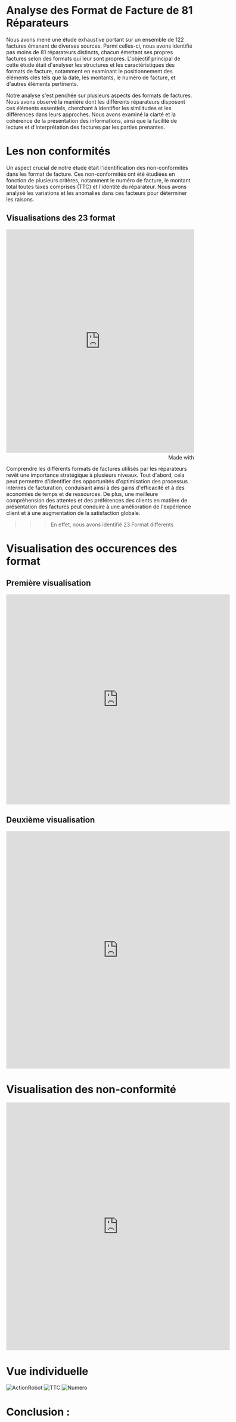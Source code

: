 # Analyse des Format de Facture de 81 Réparateurs
Nous avons  mené une étude exhaustive portant sur un ensemble de 122 factures émanant de diverses sources. Parmi celles-ci, nous avons identifié pas moins de 81 réparateurs distincts, chacun émettant ses propres factures selon des formats qui leur sont propres. L'objectif principal de cette étude était d'analyser les structures et les caractéristiques des formats de facture, notamment en examinant le positionnement des éléments clés tels que la date, les montants, le numéro de facture, et d'autres éléments pertinents.

Notre analyse s'est penchée sur plusieurs aspects des formats de factures. Nous avons observé la manière dont les différents réparateurs disposent ces éléments essentiels, cherchant à identifier les similitudes et les différences dans leurs approches. Nous avons examiné la clarté et la cohérence de la présentation des informations, ainsi que la facilité de lecture et d'interprétation des factures par les parties prenantes.
# Les non conformités 
Un aspect crucial de notre étude était l'identification des non-conformités dans les format de facture. Ces non-conformités ont été étudiées en fonction de plusieurs critères, notamment le numéro de facture, le montant total toutes taxes comprises (TTC) et l'identité du réparateur. Nous avons analysé les variations et les anomalies dans ces facteurs pour déterminer les raisons.


## Visualisations des 23 format 

<iframe src='https://flo.uri.sh/visualisation/16740266/embed' title='Interactive or visual content' class='flourish-embed-iframe' frameborder='0' scrolling='no' style='width:100%;height:600px;' sandbox='allow-same-origin allow-forms allow-scripts allow-downloads allow-popups allow-popups-to-escape-sandbox allow-top-navigation-by-user-activation'></iframe><div style='width:100%!;margin-top:4px!important;text-align:right!important;'><a class='flourish-credit' href='https://public.flourish.studio/visualisation/16740266/?utm_source=embed&utm_campaign=visualisation/16740266' target='_top' style='text-decoration:none!important'><img alt='Made with Flourish' src='https://public.flourish.studio/resources/made_with_flourish.svg' style='width:105px!important;height:16px!important;border:none!important;margin:0!important;'> </a></div>

Comprendre les différents formats de factures utilisés par les réparateurs revêt une importance stratégique à plusieurs niveaux. Tout d'abord, cela peut permettre d'identifier des opportunités d'optimisation des processus internes de facturation, conduisant ainsi à des gains d'efficacité et à des économies de temps et de ressources. De plus, une meilleure compréhension des attentes et des préférences des clients en matière de présentation des factures peut conduire à une amélioration de l'expérience client et à une augmentation de la satisfaction globale.

>>> En effet, nous avons identifié 23 Format differents 

# Visualisation des occurences des format
## Première visualisation
<iframe title="[ Occurence des formats ]" aria-label="Pie Chart" id="datawrapper-chart-9A35f" src="https://datawrapper.dwcdn.net/9A35f/1/" scrolling="no" frameborder="0" style="border: none;" width="600" height="564" data-external="1"></iframe>


## Deuxième visualisation



<iframe title="[ Occurrences des format  ]" aria-label="Interactive line chart" id="datawrapper-chart-9OILE" src="https://datawrapper.dwcdn.net/9OILE/2/" scrolling="no" frameborder="0" style="border: none;" width="600" height="637" data-external="1"></iframe>


# Visualisation des non-conformité


<iframe title="[ Format et non conformités  ]" aria-label="Split Bars" id="datawrapper-chart-W73Vg" src="https://datawrapper.dwcdn.net/W73Vg/2/" scrolling="no" frameborder="0" style="border: none;" width="600" height="665" data-external="1"></iframe>



# Vue individuelle 

![ActionRobot](https://github.com/thizirisaighi/Entreprise/raw/main/ActionRobot.png)
![TTC](https://github.com/thizirisaighi/Entreprise/raw/main/TTC.png)
![Numero](https://github.com/thizirisaighi/Entreprise/blob/main/Num%C3%A9roFacture.png)





# Conclusion : 

